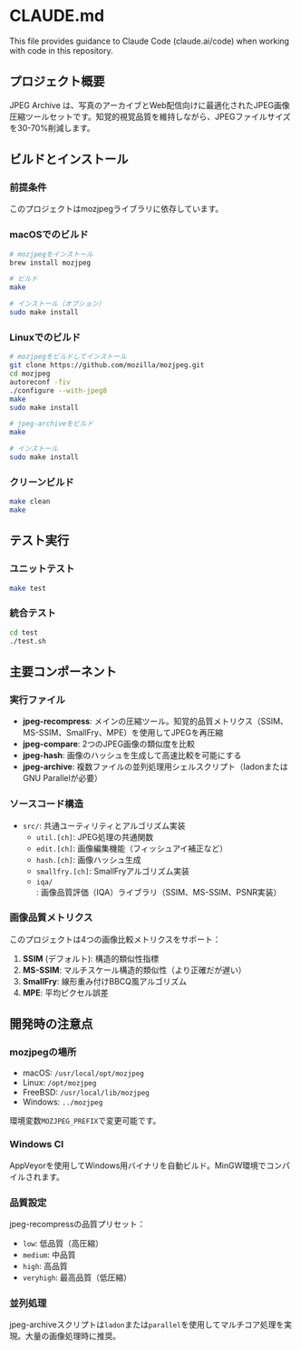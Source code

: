 # CLAUDE.md

This file provides guidance to Claude Code (claude.ai/code) when working with code in this repository.

## プロジェクト概要

JPEG Archive は、写真のアーカイブとWeb配信向けに最適化されたJPEG画像圧縮ツールセットです。知覚的視覚品質を維持しながら、JPEGファイルサイズを30-70%削減します。

## ビルドとインストール

### 前提条件
このプロジェクトはmozjpegライブラリに依存しています。

### macOSでのビルド
```bash
# mozjpegをインストール
brew install mozjpeg

# ビルド
make

# インストール（オプション）
sudo make install
```

### Linuxでのビルド
```bash
# mozjpegをビルドしてインストール
git clone https://github.com/mozilla/mozjpeg.git
cd mozjpeg
autoreconf -fiv
./configure --with-jpeg8
make
sudo make install

# jpeg-archiveをビルド
make

# インストール
sudo make install
```

### クリーンビルド
```bash
make clean
make
```

## テスト実行

### ユニットテスト
```bash
make test
```

### 統合テスト
```bash
cd test
./test.sh
```

## 主要コンポーネント

### 実行ファイル
- **jpeg-recompress**: メインの圧縮ツール。知覚的品質メトリクス（SSIM、MS-SSIM、SmallFry、MPE）を使用してJPEGを再圧縮
- **jpeg-compare**: 2つのJPEG画像の類似度を比較
- **jpeg-hash**: 画像のハッシュを生成して高速比較を可能にする
- **jpeg-archive**: 複数ファイルの並列処理用シェルスクリプト（ladonまたはGNU Parallelが必要）

### ソースコード構造
- `src/`: 共通ユーティリティとアルゴリズム実装
  - `util.[ch]`: JPEG処理の共通関数
  - `edit.[ch]`: 画像編集機能（フィッシュアイ補正など）
  - `hash.[ch]`: 画像ハッシュ生成
  - `smallfry.[ch]`: SmallFryアルゴリズム実装
  - `iqa/`: 画像品質評価（IQA）ライブラリ（SSIM、MS-SSIM、PSNR実装）

### 画像品質メトリクス

このプロジェクトは4つの画像比較メトリクスをサポート：

1. **SSIM** (デフォルト): 構造的類似性指標
2. **MS-SSIM**: マルチスケール構造的類似性（より正確だが遅い）
3. **SmallFry**: 線形重み付けBBCQ風アルゴリズム
4. **MPE**: 平均ピクセル誤差

## 開発時の注意点

### mozjpegの場所
- macOS: `/usr/local/opt/mozjpeg`
- Linux: `/opt/mozjpeg`
- FreeBSD: `/usr/local/lib/mozjpeg`
- Windows: `../mozjpeg`

環境変数`MOZJPEG_PREFIX`で変更可能です。

### Windows CI
AppVeyorを使用してWindows用バイナリを自動ビルド。MinGW環境でコンパイルされます。

### 品質設定
jpeg-recompressの品質プリセット：
- `low`: 低品質（高圧縮）
- `medium`: 中品質
- `high`: 高品質
- `veryhigh`: 最高品質（低圧縮）

### 並列処理
jpeg-archiveスクリプトは`ladon`または`parallel`を使用してマルチコア処理を実現。大量の画像処理時に推奨。